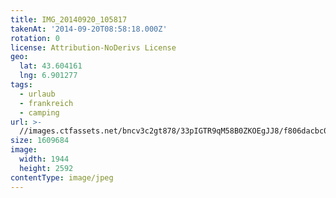 ```yaml
---
title: IMG_20140920_105817
takenAt: '2014-09-20T08:58:18.000Z'
rotation: 0
license: Attribution-NoDerivs License
geo:
  lat: 43.604161
  lng: 6.901277
tags:
  - urlaub
  - frankreich
  - camping
url: >-
  //images.ctfassets.net/bncv3c2gt878/33pIGTR9qM58B0ZKOEgJJ8/f806dacbc0cd99630bea2d1db1257b38/img_20140920_105817_27697143063_o
size: 1609684
image:
  width: 1944
  height: 2592
contentType: image/jpeg
---
```


